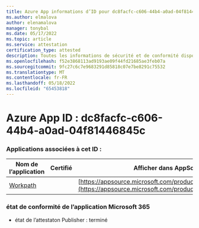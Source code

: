 ```yaml
---
title: Azure App informations d’ID pour dc8facfc-c606-44b4-a0ad-04f81446845c
ms.author: elmalova
author: elenamalova
manager: tonybal
ms.date: 05/17/2022
ms.topic: article
ms.service: attestation
certification_type: attested
description: Toutes les informations de sécurité et de conformité disponibles pour dc8facfc-c606-44b4-a0ad-04f81446845c.
ms.openlocfilehash: f52e3868113ad9193ae09f44fd21685ae3feb07a
ms.sourcegitcommit: 9fc27c6c7e9683291d85818c07e7be8291c75532
ms.translationtype: MT
ms.contentlocale: fr-FR
ms.lasthandoff: 05/18/2022
ms.locfileid: "65453818"
---
```

# <a name="azure-app-id-dc8facfc-c606-44b4-a0ad-04f81446845c"></a>Azure App ID : dc8facfc-c606-44b4-a0ad-04f81446845c


### <a name="apps-associated-with-this-id"></a>Applications associées à cet ID :
| **Nom de l’application** | **Certifié** | **Afficher dans AppSource** |
|--------------|---------------|-----------------------|
| [Workpath](../forward/WA200003898.md) |  | [https://appsource.microsoft.com/product/office/WA200003898](https://appsource.microsoft.com/product/office/WA200003898) |

### <a name="microsoft-365-app-compliance-status"></a>état de conformité de l’application Microsoft 365
- état de l’attestaton Publisher : terminé
